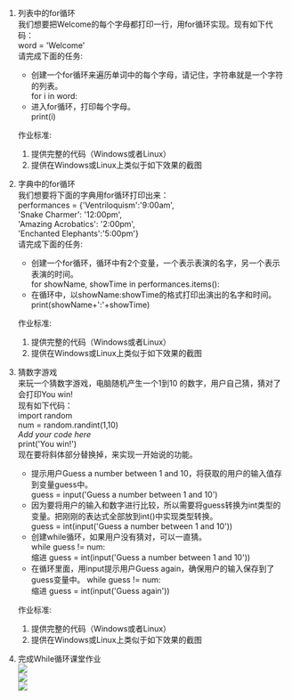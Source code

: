 1. 列表中的for循环  
   我们想要把Welcome的每个字母都打印一行，用for循环实现。现有如下代码：  
   word = 'Welcome'  
   请完成下面的任务:
   - 创建一个for循环来遍历单词中的每个字母，请记住，字符串就是一个字符的列表。  
     for i in word:
   - 进入for循环，打印每个字母。  
     print(i)

   作业标准:
   1. 提供完整的代码（Windows或者Linux）
   2. 提供在Windows或Linux上类似于如下效果的截图  

2. 字典中的for循环  
   我们想要将下面的字典用for循环打印出来：  
   performances = {'Ventriloquism':'9:00am',  
   'Snake Charmer': '12:00pm',  
   'Amazing Acrobatics': '2:00pm',  
   'Enchanted Elephants':'5:00pm'}  
   请完成下面的任务:
   - 创建一个for循环，循环中有2个变量，一个表示表演的名字，另一个表示表演的时间。  
     for showName, showTime in performances.items():
   - 在循环中，以showName:showTime的格式打印出演出的名字和时间。  
     print(showName+':'+showTime)

   作业标准:
   1. 提供完整的代码（Windows或者Linux）
   2. 提供在Windows或Linux上类似于如下效果的截图

3. 猜数字游戏  
   来玩一个猜数字游戏，电脑随机产生一个1到10
   的数字，用户自己猜，猜对了会打印You win!  
   现有如下代码：  
   import random  
   num = random.randint(1,10)  
   *Add your code here*  
   print('You win!')  
   现在要将斜体部分替换掉，来实现一开始说的功能。
   - 提示用户Guess a number between 1 and
     10，将获取的用户的输入值存到变量guess中。  
     guess = input('Guess a number between 1 and 10')
   - 因为要将用户的输入和数字进行比较，所以需要将guess转换为int类型的变量。把刚刚的表达式全部放到int()中实现类型转换。  
     guess = int(input('Guess a number between 1 and 10'))
   - 创建while循环，如果用户没有猜对，可以一直猜。  
     while guess != num:  
     缩进 guess = int(input('Guess a number between 1 and 10'))
   - 在循环里面，用input提示用户Guess
     again，确保用户的输入保存到了guess变量中。
     while guess != num:  
     缩进 guess = int(input('Guess again'))


   作业标准:

   1. 提供完整的代码（Windows或者Linux）
   2. 提供在Windows或Linux上类似于如下效果的截图

4. 完成While循环课堂作业  
   ![](https://gitee.com/qytang/Python_Basic/raw/master/image/Charpter10/10.1.png)  
   ![](https://gitee.com/qytang/Python_Basic/raw/master/image/Charpter10/10.2.png)  
   ![](https://gitee.com/qytang/Python_Basic/raw/master/image/Charpter10/10.3.png)
